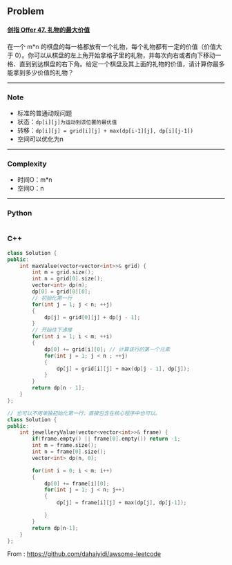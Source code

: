 ## Problem

#### [剑指 Offer 47. 礼物的最大价值](https://leetcode.cn/problems/li-wu-de-zui-da-jie-zhi-lcof/)

在一个 m*n 的棋盘的每一格都放有一个礼物，每个礼物都有一定的价值（价值大于 0）。你可以从棋盘的左上角开始拿格子里的礼物，并每次向右或者向下移动一格、直到到达棋盘的右下角。给定一个棋盘及其上面的礼物的价值，请计算你最多能拿到多少价值的礼物？

 

------

### Note

- 标准的普通动规问题
- 状态：`dp[i][j]为运动到该位置的最优值`
- 转移：`dp[i][j] = grid[i][j] + max(dp[i-1][j], dp[i][j-1])`
- 空间可以优化为n

------

### Complexity

- 时间O：m*n
- 空间O：n

------

### Python

```python

```

### C++

```C++
class Solution {
public:
    int maxValue(vector<vector<int>>& grid) {
        int m = grid.size();
        int n = grid[0].size();
        vector<int> dp(n);
        dp[0] = grid[0][0];
        // 初始化第一行
        for(int j = 1; j < n; ++j)
        {
            dp[j] = grid[0][j] + dp[j - 1];
        }
        // 开始往下递推
        for(int i = 1; i < m; ++i)
        {
            dp[0] += grid[i][0]; // 计算该行的第一个元素
            for(int j = 1; j < n ; ++j)
            {
                dp[j] = grid[i][j] + max(dp[j - 1], dp[j]);
            }
        }
        return dp[n - 1];
    }
};

// 也可以不用单独初始化第一行，直接包含在核心程序中也可以。
class Solution {
public:
    int jewelleryValue(vector<vector<int>>& frame) {
        if(frame.empty() || frame[0].empty()) return -1;
        int m = frame.size();
        int n = frame[0].size();
        vector<int> dp(n, 0);

        for(int i = 0; i < m; i++)
        {
            dp[0] += frame[i][0];
            for(int j = 1; j < n; j++)
            {
                dp[j] = frame[i][j] + max(dp[j], dp[j-1]);

            }
        }
        return dp[n-1];
    }
};
```



From : https://github.com/dahaiyidi/awsome-leetcode
